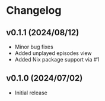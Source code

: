 # Changelog

## v0.1.1 (2024/08/12)

- Minor bug fixes
- Added unplayed episodes view
- Added Nix package support via #1

## v0.1.0 (2024/07/02)

- Initial release
